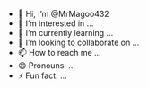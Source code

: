 - 👋 Hi, I’m @MrMagoo432
- 👀 I’m interested in ...
- 🌱 I’m currently learning ...
- 💞️ I’m looking to collaborate on ...
- 📫 How to reach me ...
- 😄 Pronouns: ...
- ⚡ Fun fact: ...

<!---
MrMagoo432/MrMagoo432 is a ✨ special ✨ repository because its `README.md` (this file) appears on your GitHub profile.
You can click the Preview link to take a look at your changes.
--->
